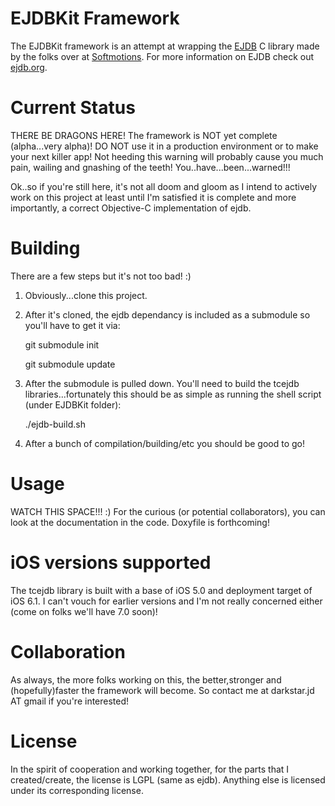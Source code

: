 EJDBKit Framework
=================

The EJDBKit framework is an attempt at wrapping the [EJDB](https://github.com/Softmotions/ejdb) C library made by the folks over at [Softmotions](http://softmotions.com).
For more information on EJDB check out [ejdb.org](http://ejdb.org).

Current Status
=================
THERE BE DRAGONS HERE! The framework is NOT yet complete (alpha...very alpha)! DO NOT use it in a production environment or to make your next killer app! Not heeding this warning will probably cause you much pain, wailing
and gnashing of the teeth! You..have...been...warned!!!

Ok..so if you're still here, it's not all doom and gloom as I intend to actively work on this project
at least until I'm satisfied it is complete and more importantly, a correct Objective-C implementation of ejdb.

Building
=================
There are a few steps but it's not too bad! :)

1. Obviously...clone this project.
2. After it's cloned, the ejdb dependancy is included as a submodule so you'll have to get it via:

    git submodule init
    
    git submodule update
3. After the submodule is pulled down. You'll need to build the tcejdb libraries...fortunately
this should be as simple as running the shell script (under EJDBKit folder):

    ./ejdb-build.sh
    
4. After a bunch of compilation/building/etc you should be good to go!

Usage
==================

WATCH THIS SPACE!!! :) For the curious (or potential collaborators), you can look at the documentation in the code. Doxyfile is forthcoming!


iOS versions supported
=======================

The tcejdb library is built with a base of iOS 5.0 and deployment target of iOS 6.1.
I can't vouch for earlier versions and I'm not really concerned either (come on folks we'll have 7.0 soon)!

Collaboration
==============
As always, the more folks working on this, the better,stronger and (hopefully)faster the framework
will become. So contact me at darkstar.jd AT gmail if you're interested!

License
==============
In the spirit of cooperation and working together, for the parts that I created/create, the license is LGPL (same as ejdb). Anything else is licensed under its corresponding license.
